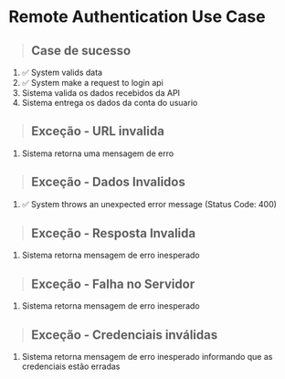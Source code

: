 # Remote Authentication Use Case

> ## Case de sucesso
1. ✅ System valids data
2. ✅ System make a request to login api
3. Sistema valida os dados recebidos da API
4. Sistema entrega os dados da conta do usuario

> ## Exceção - URL invalida
1. Sistema retorna uma mensagem de erro

> ## Exceção - Dados Invalidos
1. ✅ System throws an unexpected error message (Status Code: 400)

> ## Exceção - Resposta Invalida
1. Sistema retorna mensagem de erro inesperado

> ## Exceção - Falha no Servidor
1. Sistema retorna mensagem de erro inesperado

> ## Exceção - Credenciais inválidas
1. Sistema retorna mensagem de erro inesperado informando que as credenciais estão erradas
